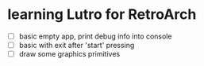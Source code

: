 # learning Lutro for RetroArch
- [ ] basic empty app, print debug info into console
- [ ] basic with exit after 'start' pressing
- [ ] draw some graphics primitives
